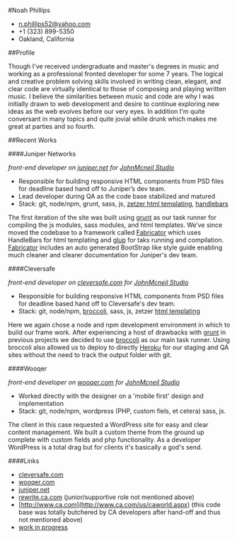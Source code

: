 #Noah Phillips

* n.phillips52@yahoo.com
* +1 (323) 899-5350
* Oakland, California

##Profile

Though I've received undergraduate and master's degrees in music and working as a professional fronted developer for some 7 years.  The logical and creative problem solving skills involved in writing clean, elegant, and clear code are virtually identical to those of composing and playing written music.  I believe the similarities between music and code are why I was initially drawn to web development and desire to continue exploring new ideas as the web evolves before our very eyes.  In addition I'm quite conversant in many topics and quite jovial while drunk which makes me great at parties and so fourth.

##Recent Works

####Juniper Networks

*front-end developer on [juniper.net](http://www.juniper.net) for [JohnMcneil Studio](http://www.johnmcneilstudio.com)*

* Responsible for building responsive HTML components from PSD files for deadline based hand off to Juniper’s dev team.
* Lead developer during QA as the code base stabilized and matured
* Stack: git, node/npm, grunt, sass, js, [zetzer html templating](https://github.com/brainshave/zetzer), [handlebars](https://github.com/wycats/handlebars.js)

The first iteration of the site was built using [grunt](https://github.com/gruntjs/grunt) as our task runner for compiling the js modules, sass modules, and html templates.  We’ve since moved the codebase to a framework called [Fabricator](https://github.com/fbrctr/fabricator) which uses HandleBars for html templating and [glup](https://github.com/gulpjs/gulp) for taks running and compilation.  [Fabricator](https://github.com/fbrctr/fabricator) includes an auto generated BootStrap like style guide enabling much cleaner and clearer documentation for Juniper's dev team.

####Cleversafe

*front-end developer on [cleversafe.com](https://www.cleversafe.com/) for [JohnMcneil Studio](http://www.johnmcneilstudio.com)*

* Responsible for building responsive HTML components from PSD files for deadline based hand off to Cleversafe's dev team.
* Stack: git, node/npm, [broccoli](https://github.com/broccolijs/broccoli), sass, js, zetzer [html templating](https://github.com/brainshave/zetzer)

Here we again chose a node and npm development environment in which to build our frame work.  After experiencing a host of drawbacks with [grunt](https://github.com/gruntjs/grunt) in previous projects we decided to use [broccoli](https://github.com/broccolijs/broccoli) as our main task runner.  Using broccoli also allowed us to deploy to directly [Heroku](https://www.heroku.com/) for our staging and QA sites without the need to track the output folder with git.

####Wooqer

*front-end developer on [wooqer.com](http://www.wooqer.com/) for [JohnMcneil Studio](http://www.johnmcneilstudio.com)*

* Worked directly with the designer on a 'mobile first' design and implementation
* Stack: git, node/npm, wordpress (PHP, custom fiels, et cetera) sass, js.

The client in this case requested a WordPress site for easy and clear content management.  We built a custom theme from the ground up complete with custom fields and php functionality.  As a developer WordPress is a total drag but for clients it's basically a god's send.


####Links

* [cleversafe.com](https://www.cleversafe.com/)
* [wooqer.com](http://www.wooqer.com/)
* [juniper.net](http://www.juniper.net)
* [rewrite.ca.com](http://rewrite.ca.com/us.html) (junior/supportive role not mentioned above)
* [http://www.ca.com](http://www.ca.com/us/caworld.aspx) (this code base was totally butchered by CA developers after hand-off and thus not mentioned above)
* [work in progress](https://github.com/noahphillips)
